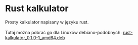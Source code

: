 # Rust kalkulator
Prosty kalkulator napisany w języku rust. <br><br>
Tutaj można pobrać go dla Linuxów debiano-podobnych: <a href="https://github.com/bold663key/rust_kalkulator/blob/main/target/debian/rust-kalkulator_0.1.0-1_amd64.deb">rust-kalkulator_0.1.0-1_amd64.deb<a><br>

